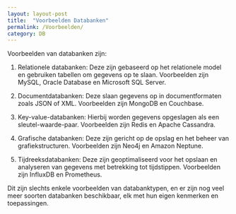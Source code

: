 ```yaml
---
layout: layout-post
title:  "Voorbeelden Databanken"
permalink: /Voorbeelden/
category: DB
---
```


Voorbeelden van databanken zijn:

1. Relationele databanken: Deze zijn gebaseerd op het relationele model en gebruiken tabellen om gegevens op te slaan. Voorbeelden zijn MySQL, Oracle Database en Microsoft SQL Server.

2. Documentdatabanken: Deze slaan gegevens op in documentformaten zoals JSON of XML. Voorbeelden zijn MongoDB en Couchbase.

3. Key-value-databanken: Hierbij worden gegevens opgeslagen als een sleutel-waarde-paar. Voorbeelden zijn Redis en Apache Cassandra.

4. Grafische databanken: Deze zijn gericht op de opslag en het beheer van grafiekstructuren. Voorbeelden zijn Neo4j en Amazon Neptune.

5. Tijdreeksdatabanken: Deze zijn geoptimaliseerd voor het opslaan en analyseren van gegevens met betrekking tot tijdstippen. Voorbeelden zijn InfluxDB en Prometheus.

Dit zijn slechts enkele voorbeelden van databanktypen, en er zijn nog veel meer soorten databanken beschikbaar, elk met hun eigen kenmerken en toepassingen.